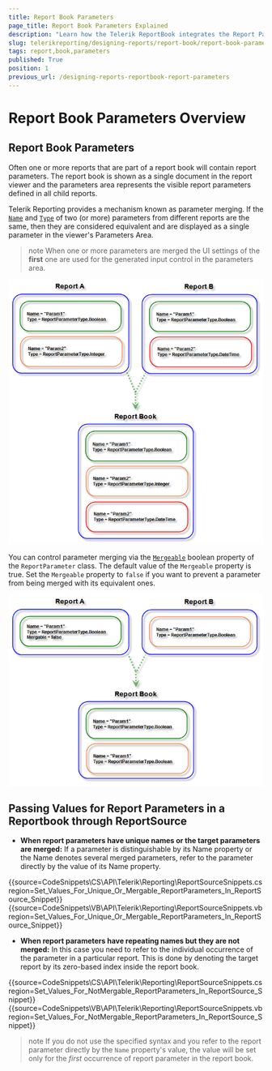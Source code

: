 ```yaml
---
title: Report Book Parameters
page_title: Report Book Parameters Explained
description: "Learn how the Telerik ReportBook integrates the Report Parameters of its child reports and how to pass values to them."
slug: telerikreporting/designing-reports/report-book/report-book-parameters
tags: report,book,parameters
published: True
position: 1
previous_url: /designing-reports-reportbook-report-parameters
---
```


# Report Book Parameters Overview

## Report Book Parameters

Often one or more reports that are part of a report book will contain report parameters. The report book is shown as a single document in the report viewer and the parameters area represents the visible report parameters defined in all child reports.         

Telerik Reporting provides a mechanism known as parameter merging. If the [`Name`](/api/Telerik.Reporting.IReportParameter#Telerik_Reporting_IReportParameter_Name) and  [`Type`](/api/Telerik.Reporting.IReportParameter#Telerik_Reporting_IReportParameter_Type) of two (or more) parameters from different reports are the same, then they are considered equivalent and are displayed as a single parameter in the viewer's Parameters Area.         

>note When one or more parameters are merged the UI settings of the  __first__  one are used for the generated input control in the parameters area.           
  

  ![An image showing how the values of the Report Parameters of multiple Reports with same names are merged together when Mergeable is true](images/ReportBook3_MergedParameters.png)

You can control parameter merging via the [`Mergeable`](/api/Telerik.Reporting.IReportParameter#Telerik_Reporting_IReportParameter_Mergeable) boolean property of the `ReportParameter` class. The default value of the `Mergeable` property is true. Set the `Mergeable` property to `false` if you want to prevent a parameter from being merged with its equivalent ones.           

  ![An image showing how the values of the Report Parameters of multiple Reports with same names keep their individual values when Mergeable is false](images/ReportBook4_MergedParameters2.png)

## Passing Values for Report Parameters in a Reportbook through ReportSource

* __When report parameters have unique names or the target parameters are merged:__ If a parameter is distinguishable by its Name property or the Name denotes several merged parameters, refer to the parameter directly by the value of its Name property.             

{{source=CodeSnippets\CS\API\Telerik\Reporting\ReportSourceSnippets.cs region=Set_Values_For_Unique_Or_Mergable_ReportParameters_In_ReportSource_Snippet}}
{{source=CodeSnippets\VB\API\Telerik\Reporting\ReportSourceSnippets.vb region=Set_Values_For_Unique_Or_Mergable_ReportParameters_In_ReportSource_Snippet}}

* __When report parameters have repeating names but they are not merged:__ In this case you need to refer to the individual occurrence of the parameter in a particular report. This is done by denoting the target report by its zero-based index inside the report book.             

{{source=CodeSnippets\CS\API\Telerik\Reporting\ReportSourceSnippets.cs region=Set_Values_For_NotMergable_ReportParameters_In_ReportSource_Snippet}}
{{source=CodeSnippets\VB\API\Telerik\Reporting\ReportSourceSnippets.vb region=Set_Values_For_NotMergable_ReportParameters_In_ReportSource_Snippet}}

  >note If you do not use the specified syntax and you refer to the report parameter directly by the `Name` property's value, the value will be set only for the _first_ occurrence of report parameter in the report book.               
